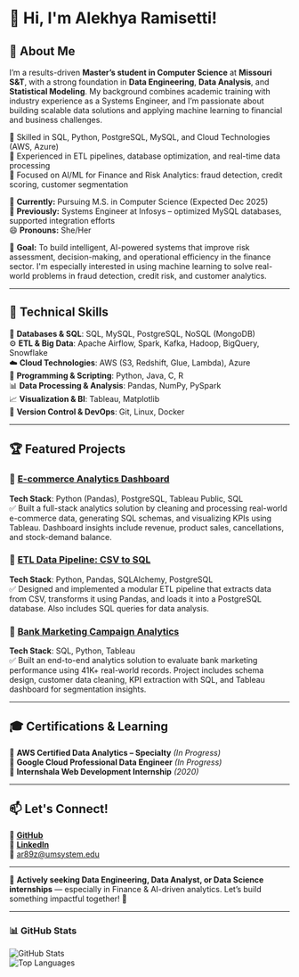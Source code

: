 # 👋 Hi, I'm Alekhya Ramisetti!

## 🚀 About Me  
I’m a results-driven **Master’s student in Computer Science** at **Missouri S&T**, with a strong foundation in **Data Engineering**, **Data Analysis**, and **Statistical Modeling**. My background combines academic training with industry experience as a Systems Engineer, and I’m passionate about building scalable data solutions and applying machine learning to financial and business challenges.

🔹 Skilled in SQL, Python, PostgreSQL, MySQL, and Cloud Technologies (AWS, Azure)  
🔹 Experienced in ETL pipelines, database optimization, and real-time data processing  
🔹 Focused on AI/ML for Finance and Risk Analytics: fraud detection, credit scoring, customer segmentation  

📍 **Currently:** Pursuing M.S. in Computer Science (Expected Dec 2025)  
💼 **Previously:** Systems Engineer at Infosys – optimized MySQL databases, supported integration efforts  
😄 **Pronouns:** She/Her  

🎯 **Goal:** To build intelligent, AI-powered systems that improve risk assessment, decision-making, and operational efficiency in the finance sector. I'm especially interested in using machine learning to solve real-world problems in fraud detection, credit risk, and customer analytics.

---

## 🔧 Technical Skills

💾 **Databases & SQL**: SQL, MySQL, PostgreSQL, NoSQL (MongoDB)  
⚙️ **ETL & Big Data**: Apache Airflow, Spark, Kafka, Hadoop, BigQuery, Snowflake  
☁️ **Cloud Technologies**: AWS (S3, Redshift, Glue, Lambda), Azure  
🐍 **Programming & Scripting**: Python, Java, C, R  
📊 **Data Processing & Analysis**: Pandas, NumPy, PySpark  
📈 **Visualization & BI**: Tableau, Matplotlib  
🔹 **Version Control & DevOps**: Git, Linux, Docker  

---

## 🏆 Featured Projects

### 📌 [E-commerce Analytics Dashboard](https://github.com/alekhyaramisetti01/Ecommerce_Analytics_Dashboard)  
**Tech Stack**: Python (Pandas), PostgreSQL, Tableau Public, SQL  
✅ Built a full-stack analytics solution by cleaning and processing real-world e-commerce data, generating SQL schemas, and visualizing KPIs using Tableau. Dashboard insights include revenue, product sales, cancellations, and stock-demand balance.

### 📌 [ETL Data Pipeline: CSV to SQL](https://github.com/alekhyaramisetti01/ETL_Pipeline_CSV_to_SQL)  
**Tech Stack**: Python, Pandas, SQLAlchemy, PostgreSQL  
✅ Designed and implemented a modular ETL pipeline that extracts data from CSV, transforms it using Pandas, and loads it into a PostgreSQL database. Also includes SQL queries for data analysis.

### 📌 [Bank Marketing Campaign Analytics](https://github.com/alekhyaramisetti01/Bank_Marketing_Campaign_Analytics)  
**Tech Stack**: SQL, Python, Tableau  
✅ Built an end-to-end analytics solution to evaluate bank marketing performance using 41K+ real-world records. Project includes schema design, customer data cleaning, KPI extraction with SQL, and Tableau dashboard for segmentation insights.

---

## 🎓 Certifications & Learning

📍 **AWS Certified Data Analytics – Specialty** *(In Progress)*  
📍 **Google Cloud Professional Data Engineer** *(In Progress)*  
📍 **Internshala Web Development Internship** *(2020)*  

---

## 📫 Let's Connect!  
🔗 [**GitHub**](https://github.com/alekhyaramisetti01)  
🔗 [**LinkedIn**](https://www.linkedin.com/in/alekhyaramisetti/)  
📧 ar89z@umsystem.edu  

---

🌟 **Actively seeking Data Engineering, Data Analyst, or Data Science internships** — especially in Finance & AI-driven analytics. Let’s build something impactful together! 🚀  

---

### 📊 GitHub Stats  
![GitHub Stats](https://github-readme-stats.vercel.app/api?username=alekhyaramisetti01&show_icons=true&theme=github_dark)  
![Top Languages](https://github-readme-stats.vercel.app/api/top-langs/?username=alekhyaramisetti01&layout=compact&theme=github_dark)
